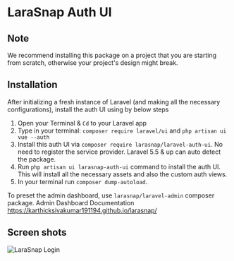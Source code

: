# LaraSnap Auth UI

## Note

We recommend installing this package on a project that you are starting from scratch, otherwise your project's design might break.

## Installation

After initializing a fresh instance of Laravel (and making all the necessary configurations), install the auth UI using by below steps

1. Open your Terminal & `Cd` to your Laravel app  
2. Type in your terminal: `composer require laravel/ui` and `php artisan ui vue --auth`
3. Install this auth UI via `composer require larasnap/laravel-auth-ui`. No need to register the service provider. Laravel 5.5 & up can auto detect the package.
4. Run `php artisan ui larasnap-auth-ui` command to install the auth UI. This will install all the necessary assets and also the custom auth views.
5. In your terminal run `composer dump-autoload`.

To preset the admin dashboard, use `larasnap/laravel-admin` composer package. Admin Dashboard Documentation https://karthicksivakumar191194.github.io/larasnap/

## Screen shots    

![LaraSnap Login](https://karthicksivakumar191194.github.io/larasnap/assets/images/larasnap-auth-ui.png)
